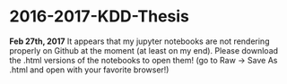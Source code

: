 # 2016-2017-KDD-Thesis
**Feb 27th, 2017**
It appears that my jupyter notebooks are not rendering properly on Github at the moment (at least on my end). Please download the .html versions of the notebooks to open them! (go to Raw -> Save As .html and open with your favorite browser!)
